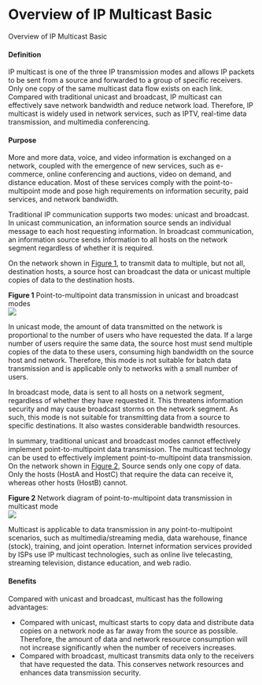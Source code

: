 Overview of IP Multicast Basic
==============================

Overview of IP Multicast Basic

#### Definition

IP multicast is one of the three IP transmission modes and allows IP packets to be sent from a source and forwarded to a group of specific receivers. Only one copy of the same multicast data flow exists on each link. Compared with traditional unicast and broadcast, IP multicast can effectively save network bandwidth and reduce network load. Therefore, IP multicast is widely used in network services, such as IPTV, real-time data transmission, and multimedia conferencing.


#### Purpose

More and more data, voice, and video information is exchanged on a network, coupled with the emergence of new services, such as e-commerce, online conferencing and auctions, video on demand, and distance education. Most of these services comply with the point-to-multipoint mode and pose high requirements on information security, paid services, and network bandwidth.

Traditional IP communication supports two modes: unicast and broadcast. In unicast communication, an information source sends an individual message to each host requesting information. In broadcast communication, an information source sends information to all hosts on the network segment regardless of whether it is required.

On the network shown in [Figure 1](#EN-US_CONCEPT_0000001176741513__fig_01), to transmit data to multiple, but not all, destination hosts, a source host can broadcast the data or unicast multiple copies of data to the destination hosts.

**Figure 1** Point-to-multipoint data transmission in unicast and broadcast modes  
![](figure/en-us_image_0000001130781862.png)

In unicast mode, the amount of data transmitted on the network is proportional to the number of users who have requested the data. If a large number of users require the same data, the source host must send multiple copies of the data to these users, consuming high bandwidth on the source host and network. Therefore, this mode is not suitable for batch data transmission and is applicable only to networks with a small number of users.

In broadcast mode, data is sent to all hosts on a network segment, regardless of whether they have requested it. This threatens information security and may cause broadcast storms on the network segment. As such, this mode is not suitable for transmitting data from a source to specific destinations. It also wastes considerable bandwidth resources.

In summary, traditional unicast and broadcast modes cannot effectively implement point-to-multipoint data transmission. The multicast technology can be used to effectively implement point-to-multipoint data transmission. On the network shown in [Figure 2](#EN-US_CONCEPT_0000001176741513__fig_02), Source sends only one copy of data. Only the hosts (HostA and HostC) that require the data can receive it, whereas other hosts (HostB) cannot.

**Figure 2** Network diagram of point-to-multipoint data transmission in multicast mode  
![](figure/en-us_image_0000001130781860.png)

Multicast is applicable to data transmission in any point-to-multipoint scenarios, such as multimedia/streaming media, data warehouse, finance (stock), training, and joint operation. Internet information services provided by ISPs use IP multicast technologies, such as online live telecasting, streaming television, distance education, and web radio.


#### Benefits

Compared with unicast and broadcast, multicast has the following advantages:

* Compared with unicast, multicast starts to copy data and distribute data copies on a network node as far away from the source as possible. Therefore, the amount of data and network resource consumption will not increase significantly when the number of receivers increases.
* Compared with broadcast, multicast transmits data only to the receivers that have requested the data. This conserves network resources and enhances data transmission security.